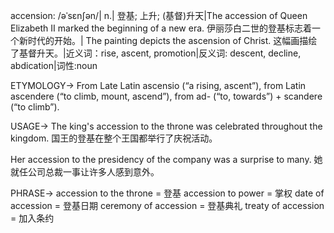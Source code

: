 accension: /əˈsɛnʃən/| n.| 登基; 上升;  (基督)升天|The accession of Queen Elizabeth II marked the beginning of a new era.  伊丽莎白二世的登基标志着一个新时代的开始。|
The painting depicts the ascension of Christ. 这幅画描绘了基督升天。|近义词：rise, ascent,  promotion|反义词: descent, decline, abdication|词性:noun


ETYMOLOGY->
From Late Latin ascensio (“a rising, ascent”), from Latin ascendere (“to climb, mount, ascend”), from ad- (“to, towards”) + scandere (“to climb”).

USAGE->
The king's accession to the throne was celebrated throughout the kingdom. 国王的登基在整个王国都举行了庆祝活动。

Her accession to the presidency of the company was a surprise to many. 她就任公司总裁一事让许多人感到意外。


PHRASE->
accession to the throne = 登基
accession to power = 掌权
date of accession =  登基日期
ceremony of accession = 登基典礼
treaty of accession = 加入条约
